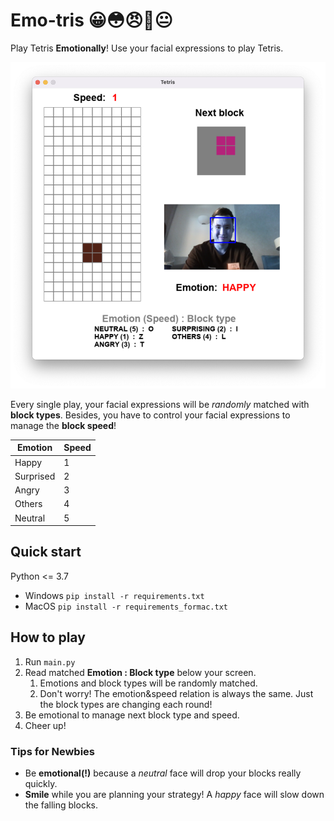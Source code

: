 # Emo-tris 😀😳😠🤔😐
Play Tetris **Emotionally**! Use your facial expressions to play Tetris. 

![screenshot](screenshot.png)

Every single play, your facial expressions will be *randomly* matched with **block types**. Besides, you have to control your facial expressions to manage the **block speed**!

| Emotion   | Speed |
|-----------|-------|
| Happy     | 1     |
| Surprised | 2     |
| Angry     | 3     |
| Others    | 4     |
| Neutral   | 5     |

## Quick start
Python <= 3.7
- Windows `pip install -r requirements.txt`
- MacOS `pip install -r requirements_formac.txt`

## How to play
1. Run `main.py`
2. Read matched **Emotion : Block type** below your screen.
   1. Emotions and block types will be randomly matched.
   2. Don't worry! The emotion&speed relation is always the same. Just the block types are changing each round!
3. Be emotional to manage next block type and speed.
4. Cheer up!

### Tips for Newbies
- Be **emotional(!)** because a *neutral* face will drop your blocks really quickly.
- **Smile** while you are planning your strategy! A *happy* face will slow down the falling blocks.
